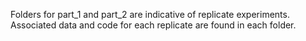 Folders for part_1 and part_2 are indicative of replicate experiments. Associated data and code for each replicate are found in each folder.
